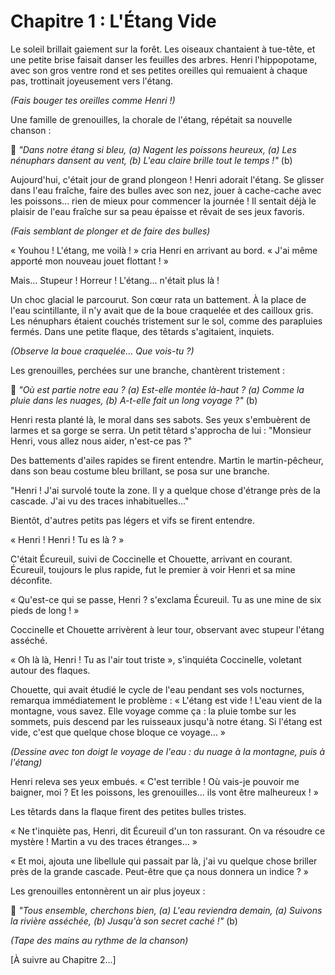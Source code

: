 # Chapitre 1 : L'Étang Vide

Le soleil brillait gaiement sur la forêt. Les oiseaux chantaient à tue-tête, et une petite brise faisait danser les feuilles des arbres. Henri l'hippopotame, avec son gros ventre rond et ses petites oreilles qui remuaient à chaque pas, trottinait joyeusement vers l'étang.

*(Fais bouger tes oreilles comme Henri !)*

Une famille de grenouilles, la chorale de l'étang, répétait sa nouvelle chanson :

🎵 *"Dans notre étang si bleu, (a)
Nagent les poissons heureux, (a)
Les nénuphars dansent au vent, (b)
L'eau claire brille tout le temps !"* (b)

Aujourd'hui, c'était jour de grand plongeon ! Henri adorait l'étang. Se glisser dans l'eau fraîche, faire des bulles avec son nez, jouer à cache-cache avec les poissons... rien de mieux pour commencer la journée ! Il sentait déjà le plaisir de l'eau fraîche sur sa peau épaisse et rêvait de ses jeux favoris.

*(Fais semblant de plonger et de faire des bulles)*

« Youhou ! L'étang, me voilà ! » cria Henri en arrivant au bord. « J'ai même apporté mon nouveau jouet flottant ! »

Mais... Stupeur ! Horreur ! L'étang... n'était plus là !

Un choc glacial le parcourut. Son cœur rata un battement. À la place de l'eau scintillante, il n'y avait que de la boue craquelée et des cailloux gris. Les nénuphars étaient couchés tristement sur le sol, comme des parapluies fermés. Dans une petite flaque, des têtards s'agitaient, inquiets.

*(Observe la boue craquelée... Que vois-tu ?)*

Les grenouilles, perchées sur une branche, chantèrent tristement :

🎵 *"Où est partie notre eau ? (a)
Est-elle montée là-haut ? (a)
Comme la pluie dans les nuages, (b)
A-t-elle fait un long voyage ?"* (b)

Henri resta planté là, le moral dans ses sabots. Ses yeux s'embuèrent de larmes et sa gorge se serra. Un petit têtard s'approcha de lui : "Monsieur Henri, vous allez nous aider, n'est-ce pas ?"

Des battements d'ailes rapides se firent entendre. Martin le martin-pêcheur, dans son beau costume bleu brillant, se posa sur une branche.

"Henri ! J'ai survolé toute la zone. Il y a quelque chose d'étrange près de la cascade. J'ai vu des traces inhabituelles..."

Bientôt, d'autres petits pas légers et vifs se firent entendre.

« Henri ! Henri ! Tu es là ? »

C'était Écureuil, suivi de Coccinelle et Chouette, arrivant en courant. Écureuil, toujours le plus rapide, fut le premier à voir Henri et sa mine déconfite.

« Qu'est-ce qui se passe, Henri ? s'exclama Écureuil. Tu as une mine de six pieds de long ! »

Coccinelle et Chouette arrivèrent à leur tour, observant avec stupeur l'étang asséché.

« Oh là là, Henri ! Tu as l'air tout triste », s'inquiéta Coccinelle, voletant autour des flaques.

Chouette, qui avait étudié le cycle de l'eau pendant ses vols nocturnes, remarqua immédiatement le problème : « L'étang est vide ! L'eau vient de la montagne, vous savez. Elle voyage comme ça : la pluie tombe sur les sommets, puis descend par les ruisseaux jusqu'à notre étang. Si l'étang est vide, c'est que quelque chose bloque ce voyage... »

*(Dessine avec ton doigt le voyage de l'eau : du nuage à la montagne, puis à l'étang)*

Henri releva ses yeux embués. « C'est terrible ! Où vais-je pouvoir me baigner, moi ? Et les poissons, les grenouilles... ils vont être malheureux ! »

Les têtards dans la flaque firent des petites bulles tristes.

« Ne t'inquiète pas, Henri, dit Écureuil d'un ton rassurant. On va résoudre ce mystère ! Martin a vu des traces étranges... »

« Et moi, ajouta une libellule qui passait par là, j'ai vu quelque chose briller près de la grande cascade. Peut-être que ça nous donnera un indice ? »

Les grenouilles entonnèrent un air plus joyeux :

🎵 *"Tous ensemble, cherchons bien, (a)
L'eau reviendra demain, (a)
Suivons la rivière asséchée, (b)
Jusqu'à son secret caché !"* (b)

*(Tape des mains au rythme de la chanson)*

[À suivre au Chapitre 2...]